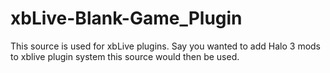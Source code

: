 # xbLive-Blank-Game_Plugin
This source is used for xbLive plugins. Say you wanted to add Halo 3 mods to xblive plugin system this source would then be used. 
